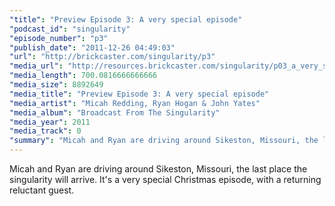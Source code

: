 ```yaml
---
"title": "Preview Episode 3: A very special episode"
"podcast_id": "singularity"
"episode_number": "p3"
"publish_date": "2011-12-26 04:49:03"
"url": "http://brickcaster.com/singularity/p3"
"media_url": "http://resources.brickcaster.com/singularity/p03_a_very_special_episode.mp3"
"media_length": 700.0816666666666
"media_size": 8892649
"media_title": "Preview Episode 3: A very special episode"
"media_artist": "Micah Redding, Ryan Hogan & John Yates"
"media_album": "Broadcast From The Singularity"
"media_year": 2011
"media_track": 0
"summary": "Micah and Ryan are driving around Sikeston, Missouri, the last place the singularity will arrive. It's a very special Christmas episode, with a returning reluctant guest."
---
```

Micah and Ryan are driving around Sikeston, Missouri, the last place the singularity will arrive. It's a very special Christmas episode, with a returning reluctant guest.
